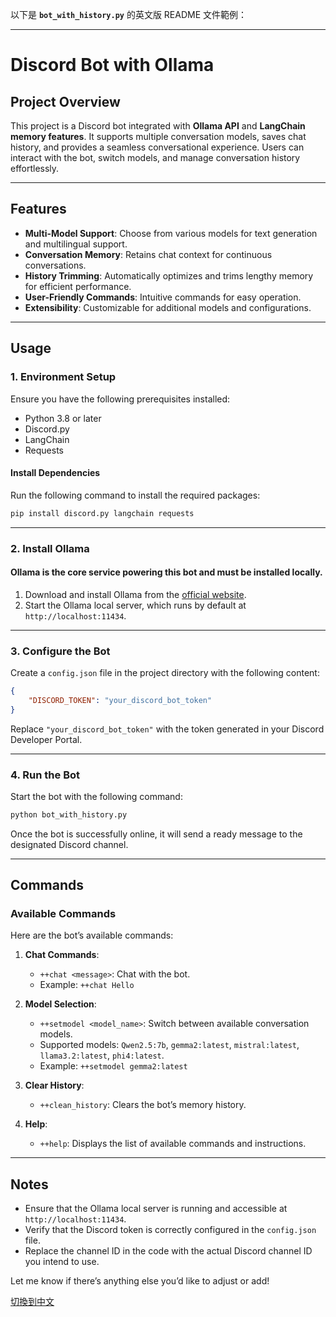 以下是 **`bot_with_history.py`** 的英文版 README 文件範例：

---

# Discord Bot with Ollama

## Project Overview
This project is a Discord bot integrated with **Ollama API** and **LangChain memory features**. It supports multiple conversation models, saves chat history, and provides a seamless conversational experience. Users can interact with the bot, switch models, and manage conversation history effortlessly.

---

## Features
- **Multi-Model Support**: Choose from various models for text generation and multilingual support.
- **Conversation Memory**: Retains chat context for continuous conversations.
- **History Trimming**: Automatically optimizes and trims lengthy memory for efficient performance.
- **User-Friendly Commands**: Intuitive commands for easy operation.
- **Extensibility**: Customizable for additional models and configurations.

---

## Usage

### 1. Environment Setup
Ensure you have the following prerequisites installed:
- Python 3.8 or later
- Discord.py
- LangChain
- Requests

#### Install Dependencies
Run the following command to install the required packages:
```bash
pip install discord.py langchain requests
```

---

### 2. Install Ollama
#### Ollama is the core service powering this bot and must be installed locally.

1. Download and install Ollama from the [official website](https://ollama.ai).
2. Start the Ollama local server, which runs by default at `http://localhost:11434`.

---

### 3. Configure the Bot
Create a `config.json` file in the project directory with the following content:
```json
{
    "DISCORD_TOKEN": "your_discord_bot_token"
}
```

Replace `"your_discord_bot_token"` with the token generated in your Discord Developer Portal.

---

### 4. Run the Bot
Start the bot with the following command:
```bash
python bot_with_history.py
```

Once the bot is successfully online, it will send a ready message to the designated Discord channel.

---

## Commands

### Available Commands
Here are the bot’s available commands:

1. **Chat Commands**:
   - `++chat <message>`: Chat with the bot.
   - Example: `++chat Hello`

2. **Model Selection**:
   - `++setmodel <model_name>`: Switch between available conversation models.
   - Supported models: `Qwen2.5:7b`, `gemma2:latest`, `mistral:latest`, `llama3.2:latest`, `phi4:latest`.
   - Example: `++setmodel gemma2:latest`

3. **Clear History**:
   - `++clean_history`: Clears the bot’s memory history.

4. **Help**:
   - `++help`: Displays the list of available commands and instructions.

---

## Notes
- Ensure that the Ollama local server is running and accessible at `http://localhost:11434`.
- Verify that the Discord token is correctly configured in the `config.json` file.
- Replace the channel ID in the code with the actual Discord channel ID you intend to use.

Let me know if there’s anything else you’d like to adjust or add!

[切換到中文](README_zh.md)



